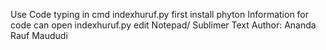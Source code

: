 Use Code typing in cmd indexhuruf.py
first install phyton 
Information for code can open indexhuruf.py edit Notepad/ Sublimer Text
Author: Ananda Rauf Maududi
